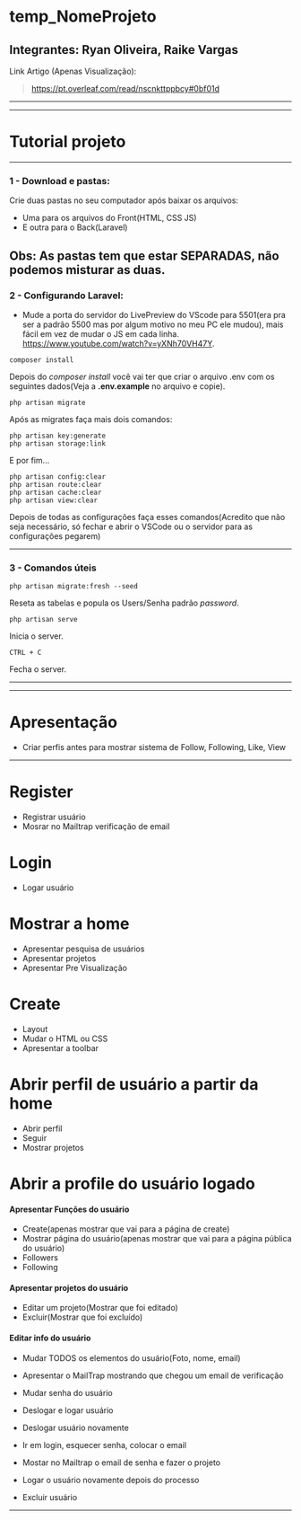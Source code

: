 

# temp_NomeProjeto

## Integrantes: Ryan Oliveira, Raike Vargas

Link Artigo (Apenas Visualização):
> https://pt.overleaf.com/read/nscnkttppbcy#0bf01d

---

---

# Tutorial projeto
---
### 1 - Download e pastas:
Crie duas pastas no seu computador após baixar os arquivos:

* Uma para os arquivos do Front(HTML, CSS JS)
* E outra para o Back(Laravel)

Obs: As pastas tem que estar **SEPARADAS**, não podemos misturar as duas.
---
### 2 - Configurando Laravel:
* Mude a porta do servidor do LivePreview do VScode para 5501(era pra ser a padrão 5500 mas por algum motivo no meu PC ele mudou), mais fácil em vez de mudar o JS em cada linha.
https://www.youtube.com/watch?v=yXNh70VH47Y.


```
composer install
```

Depois do *composer install* você vai ter que criar o arquivo .env com os seguintes dados(Veja a **.env.example** no arquivo e copie).

```
php artisan migrate
```
Após as migrates faça mais dois comandos:

```
php artisan key:generate
php artisan storage:link
```
E por fim...
```
php artisan config:clear      
php artisan route:clear
php artisan cache:clear
php artisan view:clear
```
Depois de todas as configurações faça esses comandos(Acredito que não seja necessário, só fechar e abrir o VSCode ou o servidor para as configurações pegarem)

---
### 3 - Comandos úteis

```
php artisan migrate:fresh --seed   
```
Reseta as tabelas e popula os Users/Senha padrão *password*.

```
php artisan serve
```

Inicia o server.

```
CTRL + C
```
Fecha o server.

---

---
# Apresentação
- Criar perfis antes para mostrar sistema de Follow, Following, Like, View
---

# Register
- Registrar usuário
- Mosrar no Mailtrap verificação de email

# Login
- Logar usuário

# Mostrar a home
- Apresentar pesquisa de usuários
- Apresentar projetos
- Apresentar Pre Visualização

# Create
- Layout
- Mudar o HTML ou CSS
- Apresentar a toolbar

# Abrir perfil de usuário a partir da home
- Abrir  perfil
- Seguir
- Mostrar projetos

# Abrir a profile do usuário logado
#### Apresentar Funções do usuário
- Create(apenas mostrar que vai para a página de create)
- Mostrar página do usuário(apenas mostrar que vai para a página pública do usuário)
- Followers
- Following

#### Apresentar projetos do usuário
- Editar um projeto(Mostrar que foi editado)
- Excluir(Mostrar que foi excluído)

#### Editar info do usuário
- Mudar TODOS os elementos do usuário(Foto, nome, email)
- Apresentar o MailTrap mostrando que chegou um email de verificação
- Mudar senha do usuário
- Deslogar e logar usuário

- Deslogar usuário novamente
- Ir em login, esquecer senha, colocar o email
- Mostar no Mailtrap o email de senha e fazer o projeto
- Logar o usuário novamente depois do processo
- Excluir usuário

---
